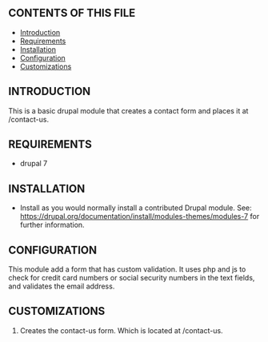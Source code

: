 CONTENTS OF THIS FILE
---------------------  
 * [Introduction](#introduction)
 * [Requirements](#requirements)
 * [Installation](#installation)
 * [Configuration](#configuration)
 * [Customizations](#customizations)

INTRODUCTION
------------
This is a basic drupal module that creates a contact form and places it at /contact-us.


REQUIREMENTS
------------
 * drupal 7

INSTALLATION
------------
 + Install as you would normally install a contributed Drupal module. See:
https://drupal.org/documentation/install/modules-themes/modules-7
for further information.

CONFIGURATION
-------------
This module add a form that has custom validation. It uses php and js to check for credit card numbers or social security numbers in the text fields, and validates the email address.

CUSTOMIZATIONS
--------------
 1. Creates the contact-us form. Which is located at /contact-us.
